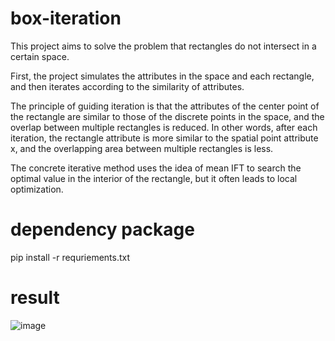 # box-iteration

This project aims to solve the problem that rectangles do not intersect in a certain space.

First, the project simulates the attributes in the space and each rectangle, and then iterates according to the similarity of attributes.

The principle of guiding iteration is that the attributes of the center point of the rectangle are similar to those of the discrete points in the space, and the overlap between multiple rectangles is reduced. In other words, after each iteration, the rectangle attribute is more similar to the spatial point attribute x, and the overlapping area between multiple rectangles is less.

The concrete iterative method uses the idea of mean IFT to search the optimal value in the interior of the rectangle, but it often leads to local optimization.


# dependency package
pip install -r requriements.txt

# result
![image](https://github.com/mshmoon/box-iteration/blob/main/result/show-result.gif)
